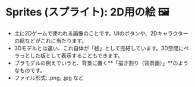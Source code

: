 # Sprites (スプライト): 2D用の絵 🖼️

- 主に2Dゲームで使われる画像のことです。UIのボタンや、2Dキャラクターの絵などがこれに当たります。
- 3Dモデルとは違い、これ自体が「絵」として完結しています。3D空間にペラっとした板として表示することもできます。
- プラモデルの例えでいうと、背景に置く**「描き割り（背景画）」**のようなものです。
- ファイル形式: .png, .jpg など
